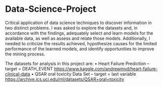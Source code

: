 # Data-Science-Project
Critical application of data science techniques to discover information in two distinct problems. I was asked to explore the datasets and, in accordance with the findings, adequately select and learn models for the available data, as well as assess and relate those models. Additionally, I needed to criticize the results achieved, hypothesize causes for the limited performance of the learned models, and identify opportunities to improve the mining process.

The datasets for analysis in this project are:
• Heart Failure Prediction – target = DEATH_EVENT
https://www.kaggle.com/andrewmvd/heart-failure-clinical-data
• QSAR oral toxicity Data Set – target = last variable
https://archive.ics.uci.edu/ml/datasets/QSAR+oral+toxicity
